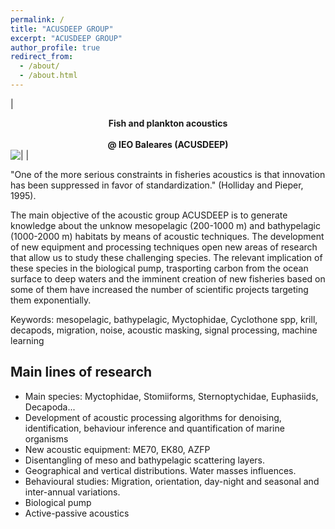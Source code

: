 ```yaml
---
permalink: /
title: "ACUSDEEP GROUP"
excerpt: "ACUSDEEP GROUP"
author_profile: true
redirect_from: 
  - /about/
  - /about.html
---
```





|<center><b>Fish and plankton acoustics</b></center><br/><center><b>@ IEO Baleares (ACUSDEEP)</b></center>| <img style="float: left;" src="/images/centro-oceanografico-baleares-definicion-grupo-investigacion-acusdeep.jpg =100x20">|






"One of the more serious constraints in fisheries acoustics is that innovation has been suppressed in favor of standardization." (Holliday and Pieper, 1995).

The main objective of the acoustic group ACUSDEEP is to generate knowledge about the unknow mesopelagic (200-1000 m) and bathypelagic (1000-2000 m)  habitats by means of acoustic techniques. The development of new equipment and processing techniques open new areas of research that allow us to study these challenging species. The relevant implication of these species in the biological pump, trasporting carbon from the ocean surface to deep waters and the imminent creation of new fisheries based on some of them have increased the number of scientific projects targeting them exponentially. 

Keywords: mesopelagic, bathypelagic, Myctophidae, Cyclothone spp, krill, decapods, migration, noise, acoustic masking, signal processing, machine learning


## Main lines of research

  * Main species: Myctophidae, Stomiiforms, Sternoptychidae, Euphasiids, Decapoda...
  * Development of acoustic processing algorithms for denoising, identification, behaviour inference and quantification of marine           organisms
  * New acoustic equipment: ME70, EK80, AZFP
  * Disentangling of meso and bathypelagic scattering layers.
  * Geographical and vertical distributions. Water masses influences.
  * Behavioural studies: Migration, orientation, day-night and seasonal and inter-annual variations.
  * Biological pump
  * Active-passive acoustics





